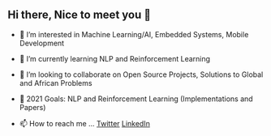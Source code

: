 ## Hi there, Nice to meet you 👋 

- 👀 I’m interested in Machine Learning/AI, Embedded Systems, Mobile Development
- 🌱 I’m currently learning NLP and Reinforcement Learning
- 👯 I’m looking to collaborate on Open Source Projects, Solutions to Global and African Problems
- 🥅 2021 Goals: NLP and Reinforcement Learning (Implementations and Papers)

- 📫 How to reach me ...
[Twitter](https://twitter.com/lekan_raheem_ "My Twitter")   [LinkedIn](https://linkedin.com/in/owr/ "My LinkedIn")


<!---
right-stack/right-stack is a ✨ special ✨ repository because its `README.md` (this file) appears on your GitHub profile.
You can click the Preview link to take a look at your changes.
--->
